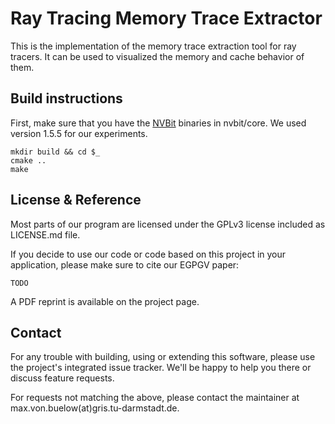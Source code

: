 Ray Tracing Memory Trace Extractor
======

This is the implementation of the memory trace extraction tool for ray tracers. It can be used to visualized the memory and cache behavior of them.

Build instructions
------
First, make sure that you have the [NVBit](https://github.com/NVlabs/NVBit) binaries in nvbit/core. We used version 1.5.5 for our experiments.
```
mkdir build && cd $_
cmake ..
make
```

License & Reference
------
Most parts of our program are licensed under the GPLv3 license included as LICENSE.md file.

If you decide to use our code or code based on this project in your application, please make sure to cite our EGPGV paper:

```
TODO
```
A PDF reprint is available on the project page.


Contact
------
For any trouble with building, using or extending this software, please use the project's integrated issue tracker. We'll be happy to help you there or discuss feature requests.

For requests not matching the above, please contact the maintainer at max.von.buelow(at)gris.tu-darmstadt.de.
